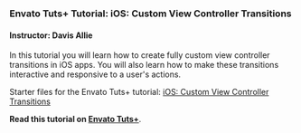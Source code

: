 ### Envato Tuts+ Tutorial: iOS: Custom View Controller Transitions

#### Instructor: Davis Allie

In this tutorial you will learn how to create fully custom view controller transitions in iOS apps. You will also learn how to make these transitions interactive and responsive to a user's actions.

Starter files for the Envato Tuts+ tutorial: [iOS: Custom View Controller Transitions](http://code.tutsplus.com/tutorials/ios-custom-view-controller-transitions--cms-25716)

**Read this tutorial on [Envato Tuts+](https://code.tutsplus.com)**.
